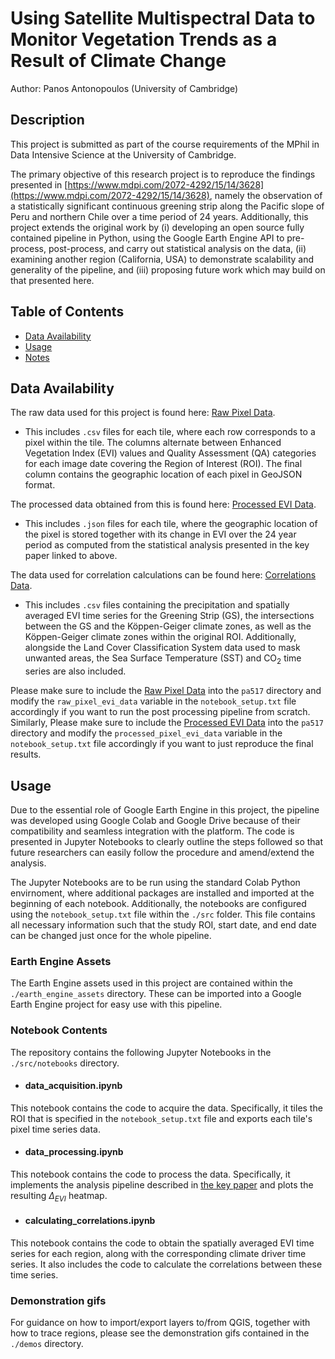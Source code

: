 
# Using Satellite Multispectral Data to Monitor Vegetation Trends as a Result of Climate Change

Author: Panos Antonopoulos (University of Cambridge)

## Description

This project is submitted as part of the course requirements of the MPhil in Data Intensive Science at the University of Cambridge. 

The primary objective of this research project is to reproduce the findings presented in [https://www.mdpi.com/2072-4292/15/14/3628](https://www.mdpi.com/2072-4292/15/14/3628), namely the observation of a statistically significant continuous greening strip along the Pacific slope of Peru and northern Chile over a time period of 24 years. Additionally, this project extends the original work by (i) developing an open source fully contained pipeline in Python, using the Google Earth Engine API to pre-process, post-process, and carry out statistical analysis on the data, (ii) examining another region (California, USA) to demonstrate scalability and generality of the pipeline, and (iii) proposing future work which may build on that presented here.


## Table of Contents
- [Data Availability](#data-availability)
- [Usage](#usage)
- [Notes](#notes)

## Data Availability

The raw data used for this project is found here: 
[Raw Pixel Data](https://drive.google.com/drive/folders/1L7Zzio2DFTQEQrPdJe5F_KVH2erBIgnu?usp=share_link). 

- This includes `.csv` files for each tile, where each row corresponds to a pixel within the tile. The columns alternate between Enhanced Vegetation Index (EVI) values and Quality Assessment (QA) categories for each image date covering the Region of Interest (ROI). The final column contains the geographic location of each pixel in GeoJSON format.

The processed data obtained from this is found here: 
[Processed EVI Data](https://drive.google.com/drive/folders/1TLv86JKJ2GnFhgdbdUxCk9qyMyefkq5U?usp=share_link). 

- This includes `.json` files for each tile, where the geographic location of the pixel is stored together with its change in EVI over the 24 year period as computed from the statistical analysis presented in the key paper linked to above.

The data used for correlation calculations can be found here: [Correlations Data](https://drive.google.com/drive/folders/1zb0g7kIrjP7cZxK22nt2B4e-aa4hXDJi?usp=share_link). 

- This includes `.csv` files containing the precipitation and spatially averaged EVI time series for the Greening Strip (GS), the intersections between the GS and the Köppen-Geiger climate zones, as well as the Köppen-Geiger climate zones within the original ROI. Additionally, alongside the Land Cover
Classification System data used to mask unwanted areas, the Sea Surface Temperature (SST) and CO$_{2}$ time series are also included. 

Please make sure to include the [Raw Pixel Data](https://drive.google.com/drive/folders/1L7Zzio2DFTQEQrPdJe5F_KVH2erBIgnu?usp=share_link) into the `pa517` directory and modify the `raw_pixel_evi_data` variable in the `notebook_setup.txt` file accordingly if you want to run the post processing pipeline from scratch. 
Similarly, Please make sure to include the [Processed EVI Data](https://drive.google.com/drive/folders/1TLv86JKJ2GnFhgdbdUxCk9qyMyefkq5U?usp=share_link) into the `pa517` directory and modify the `processed_pixel_evi_data` variable in the `notebook_setup.txt` file accordingly if you want to just reproduce the final results. 

## Usage

Due to the essential role of Google Earth Engine in this project, the pipeline was developed using Google Colab and Google Drive because of their compatibility and seamless integration with the platform. The code is presented in Jupyter Notebooks to clearly outline the steps followed so that future researchers can easily follow the procedure and amend/extend the analysis. 

The Jupyter Notebooks are to be run using the standard Colab Python envirnoment, where additional packages are installed and imported at the beginning of each notebook. Additionally, the notebooks are configured using the `notebook_setup.txt` file within the `./src` folder. This file contains all necessary information such that the study ROI, start date, and end date can be changed just once for the whole pipeline.

### Earth Engine Assets

The Earth Engine assets used in this project are contained within the `./earth_engine_assets` directory. These can be imported into a Google Earth Engine project for easy use with this pipeline. 


### Notebook Contents

The repository contains the following Jupyter Notebooks in the `./src/notebooks` directory.

- #### data_acquisition.ipynb

This notebook contains the code to acquire the data. Specifically, it tiles the ROI that is specified in the `notebook_setup.txt` file and exports each tile's pixel time series data.

- #### data_processing.ipynb

This notebook contains the code to process the data. Specifically, it implements the analysis pipeline described in [the key paper](https://www.mdpi.com/2072-4292/15/14/3628) and plots the resulting $\Delta _{EVI}$ heatmap.

- #### calculating_correlations.ipynb

This notebook contains the code to obtain the spatially averaged EVI time series for each region, along with the corresponding climate driver time series. It also includes the code to calculate the correlations between these time series.

### Demonstration gifs

For guidance on how to import/export layers to/from QGIS, together with how to trace regions, please see the demonstration gifs contained in the `./demos` directory.
